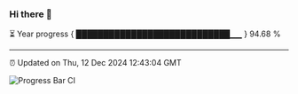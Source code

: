 ### Hi there 👋

⏳ Year progress { ████████████████████████████▁▁ } 94.68 %

---

⏰ Updated on Thu, 12 Dec 2024 12:43:04 GMT

![Progress Bar CI](https://github.com/liununu/liununu/workflows/Progress%20Bar%20CI/badge.svg)
